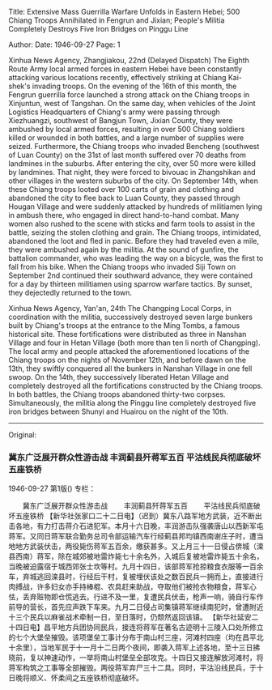 Title: Extensive Mass Guerrilla Warfare Unfolds in Eastern Hebei; 500 Chiang Troops Annihilated in Fengrun and Jixian; People's Militia Completely Destroys Five Iron Bridges on Pinggu Line

Author: 
Date: 1946-09-27
Page: 1

Xinhua News Agency, Zhangjiakou, 22nd (Delayed Dispatch) The Eighth Route Army local armed forces in eastern Hebei have been constantly attacking various locations recently, effectively striking at Chiang Kai-shek's invading troops. On the evening of the 16th of this month, the Fengrun guerrilla force launched a strong attack on the Chiang troops in Xinjuntun, west of Tangshan. On the same day, when vehicles of the Joint Logistics Headquarters of Chiang's army were passing through Xiezhuangzi, southwest of Bangjun Town, Jixian County, they were ambushed by local armed forces, resulting in over 500 Chiang soldiers killed or wounded in both battles, and a large number of supplies were seized. Furthermore, the Chiang troops who invaded Bencheng (southwest of Luan County) on the 31st of last month suffered over 70 deaths from landmines in the suburbs. After entering the city, over 50 more were killed by landmines. That night, they were forced to bivouac in Zhangshikan and other villages in the western suburbs of the city. On September 14th, when these Chiang troops looted over 100 carts of grain and clothing and abandoned the city to flee back to Luan County, they passed through Hougan Village and were suddenly attacked by hundreds of militiamen lying in ambush there, who engaged in direct hand-to-hand combat. Many women also rushed to the scene with sticks and farm tools to assist in the battle, seizing the stolen clothing and grain. The Chiang troops, intimidated, abandoned the loot and fled in panic. Before they had traveled even a mile, they were ambushed again by the militia. At the sound of gunfire, the battalion commander, who was leading the way on a bicycle, was the first to fall from his bike. When the Chiang troops who invaded Siji Town on September 2nd continued their southward advance, they were contained for a day by thirteen militiamen using sparrow warfare tactics. By sunset, they dejectedly returned to the town.

Xinhua News Agency, Yan'an, 24th The Changping Local Corps, in coordination with the militia, successively destroyed seven large bunkers built by Chiang's troops at the entrance to the Ming Tombs, a famous historical site. These fortifications were distributed as three in Nanshan Village and four in Hetan Village (both more than ten li north of Changping). The local army and people attacked the aforementioned locations of the Chiang troops on the nights of November 12th, and before dawn on the 13th, they swiftly conquered all the bunkers in Nanshan Village in one fell swoop. On the 14th, they successively liberated Hetan Village and completely destroyed all the fortifications constructed by the Chiang troops. In both battles, the Chiang troops abandoned thirty-two corpses. Simultaneously, the militia along the Pinggu line completely destroyed five iron bridges between Shunyi and Huairou on the night of the 10th.



<hr /> 

Original: 


### 冀东广泛展开群众性游击战  丰润蓟县歼蒋军五百  平沽线民兵彻底破坏五座铁桥

1946-09-27
第1版()
专栏：

　　冀东广泛展开群众性游击战
　　丰润蓟县歼蒋军五百
　　平沽线民兵彻底破坏五座铁桥
    【新华社张家口二十二日电】（迟到）冀东八路军地方武装，近不断出击各地，有力打击蒋介石进犯军。本月十六日晚，丰润游击队强袭唐山以西新军屯蒋军。又同日蒋军联合勤务总司令部运输汽车行经蓟县邦均镇西南谢庄子时，遭当地地方武装伏击，两役毙伤蒋军五百余，缴获甚多。又上月三十一日侵占倴城（滦县西南）蒋军，除在城郊被地雷炸毙七十余名外，入城后复被地雷炸毙五十余名，当晚被迫露宿于城西郊张士坎等村。九月十四日，该部蒋军抢掠粮食衣服等一百余车，弃城逃回滦县时，行经后干村，复被埋伏该处之数百民兵一拥而上，直接进行肉搏战，许多妇女亦手持棒棍、农具赶来助战，夺取他们被抢衣物粮食，蒋军心怯，丢弃赃物即仓慌逃去。行进不及一里，复遭民兵伏击，枪声一响，骑自行车作前导的营长，首先应声跌下车来。九月二日侵占司集镇蒋军继续南犯时，曾遭附近十三个民兵以麻雀战术牵制一日，至日落时，仍颓然返回该镇。
    【新华社延安二十四日电】昌平地方兵团协同民兵，接连将蒋军在著名古迹明十三陵入口处所修立的七个大堡垒摧毁。该项堡垒工事计分布于南山村三座，河滩村四座（均在昌平北十余里），当地军民于十一月十二日两个夜间，即袭入蒋军上述各地，至十三日拂晓前，复以神速动作，一举将南山村堡垒全部攻克。十四日又接连解放河滩村，将蒋军构筑之工事等全部摧毁。两役蒋军弃尸三十二具。同时，平沽沿线民兵，于十日晚将顺义、怀柔间之五座铁桥彻底破坏。
